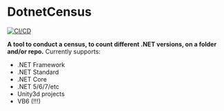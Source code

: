 # DotnetCensus
[![CI/CD](https://github.com/samsmithnz/DotnetCensus/actions/workflows/workflow.yml/badge.svg)](https://github.com/samsmithnz/DotnetCensus/actions/workflows/workflow.yml)

**A tool to conduct a census, to count different .NET versions, on a folder and/or repo.** Currently supports:
- .NET Framework
- .NET Standard
- .NET Core
- .NET 5/6/7/etc
- Unity3d projects
- VB6 (!!!)

